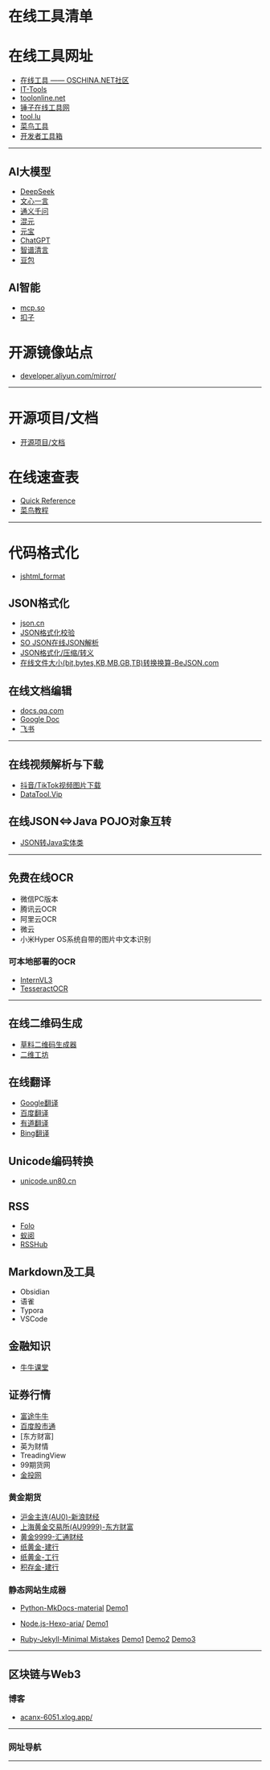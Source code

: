 # 在线工具清单


# 在线工具网址

- [在线工具 —— OSCHINA.NET社区](https://tool.oschina.net/)
- [IT-Tools](https://tool.zstatic.net/sql-prettify)    
- [toolonline.net](https://toolonline.net/)
- [锤子在线工具网](https://www.toolhelper.cn/)
- [tool.lu](https://tool.lu/)
- [菜鸟工具](https://www.jyshare.com/)
- [开发者工具箱](https://coding.tools/cn)

---


## AI大模型

- [DeepSeek](https://chat.deepseek.com/)
- [文心一言](https://yiyan.baidu.com/)
- [通义千问](https://tongyi.aliyun.com/qianwen/)
- [混元](https://yuanbao.tencent.com/chat/)
- [元宝](https://yuanbao.tencent.com/chat/)
- [ChatGPT](https://openai.com/index/chatgpt/)
- [智谱清言](https://chatglm.cn/main/alltoolsdetail?lang=zh)
- [豆包](https://www.doubao.com/chat/)

## AI智能

- [mcp.so](https://mcp.so/)
- [扣子](https://www.coze.cn/)

# 开源镜像站点

- [developer.aliyun.com/mirror/](https://developer.aliyun.com/mirror/)


---

# 开源项目/文档
- [开源项目/文档](./OS/README.md)


# 在线速查表

- [Quick Reference](https://quickref.cn/index.html)
- [菜鸟教程](https://www.runoob.com/)

---

# 代码格式化

- [jshtml_format](https://www.bejson.com/jshtml_format/index.html)


## JSON格式化
- [json.cn](https://www.json.cn/jsononline/)
- [JSON格式化校验](https://www.bejson.com/explore/index_new/)
- [SO JSON在线JSON解析](https://www.sojson.com/)
- [JSON格式化/压缩/转义](https://www.uutils.com/format/json.htm)
- [在线文件大小(bit,bytes,KB,MB,GB,TB)转换换算-BeJSON.com](https://www.bejson.com/convert/filesize/)


## 在线文档编辑

- [docs.qq.com](https://docs.qq.com)
- [Google Doc](#)
- [飞书](www.feishu.cn)


---

## 在线视频解析与下载

- [抖音/TikTok视频图片下载](https://snapany.com/zh/tiktok)
- [DataTool.Vip](https://www.datatool.vip/)

## 在线JSON<=>Java POJO对象互转

- [JSON转Java实体类](https://www.sojson.com/json2entity.html)

---

## 免费在线OCR

- 微信PC版本
- 腾讯云OCR
- 阿里云OCR
- 微云
- 小米Hyper OS系统自带的图片中文本识别

### 可本地部署的OCR

- [InternVL3](https://modelscope.cn/collections/InternVL3-5d0bdc54b7d84e)
- [TesseractOCR](https://tesseract.patagames.com/)

--- 

## 在线二维码生成
- [草料二维码生成器](https://cli.im/)
- [二维工坊](https://www.2weima.com/)


## 在线翻译
- [Google翻译](https://translate.google.com/)
- [百度翻译](https://fanyi.baidu.com/mtpe-individual/multimodal#/)
- [有道翻译](https://fanyi.youdao.com/#/)
- [Bing翻译](https://cn.bing.com/translator)

## Unicode编码转换

- [unicode.un80.cn](https://unicode.un80.cn/)

## RSS

- [Folo](https://app.follow.is/)
- [蚁阅](https://rss.anyant.com/)
- [RSSHub](https://rsshub.netlify.app/zh/)

## Markdown及工具

- Obsidian
- 语雀
- Typora
- VSCode

## 金融知识

- [牛牛课堂](https://www.futunn.com/learn/wiki)

## 证券行情

- [富途牛牛](https://www.futunn.com/quote/hk/heatmap)
- [百度股市通](https://gushitong.baidu.com/)
- [东方财富]
- 英为财情
- TreadingView
- 99期货网
- [金投网](https://quote.cngold.org/)


### 黄金期货

- [沪金主连(AU0)-新浪财经](https://finance.sina.com.cn/futures/quotes/AU0.shtml)
- [上海黄金交易所(AU9999)-东方财富](https://quote.eastmoney.com/globalfuture/AU9999.html)
- [黄金9999-汇通财经](https://quote.fx678.com/symbol/AU9999)
- [纸黄金-建行](https://quote.cngold.org/gjs/yhzhj_jh9999.html)
- [纸黄金-工行](https://quote.cngold.org/gjs/yhzhj_ghzhj1.html)
- [积存金-建行](https://gold3.ccb.com/chn/home/gold_new/cpjs/index.shtml)



### 静态网站生成器

- [Python-MkDocs-material](https://www.mkdocs.org/)      [Demo1](https://acanx.github.io/Node/)

- [Node.js-Hexo-aria/](https://github.com/AlynxZhou/hexo-theme-aria/)  [Demo1](https://acanx.github.io/Blog/index.html)

- [Ruby-Jekyll-Minimal Mistakes](https://github.com/mmistakes/minimal-mistakes)  [Demo1](https://jekyllthemes.io/theme/minimal-mistakes) [Demo2](https://www.aivi.fyi/about/)    [Demo3](https://mademistakes.com/work/jekyll-themes/minimal-mistakes/)


---

## 区块链与Web3

### 博客

- [acanx-6051.xlog.app/](https://acanx-6051.xlog.app/)

---

### 网址导航

---



